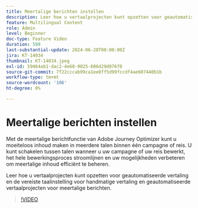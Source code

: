 ```yaml
---
title: Meertalige berichten instellen
description: Leer hoe u vertaalprojecten kunt opzetten voor geautomatiseerde vertaling en de vereiste taalinstelling voor handmatige vertaling en geautomatiseerde vertaalprojecten voor meertalige berichten.
feature: Multilingual Content
role: Admin
level: Beginner
doc-type: Feature Video
duration: 599
last-substantial-update: 2024-06-28T00:00:00Z
jira: KT-14034
thumbnail: KT-14034.jpeg
exl-id: 59464ab1-dac2-4e68-9025-606d29d076f0
source-git-commit: 7f22cccab99ca1ee8ff5d99fccdf4ae607440b1b
workflow-type: tm+mt
source-wordcount: '106'
ht-degree: 0%

---
```


# Meertalige berichten instellen

Met de meertalige berichtfunctie van Adobe Journey Optimizer kunt u moeiteloos inhoud maken in meerdere talen binnen één campagne of reis. U kunt schakelen tussen talen wanneer u uw campagne of uw reis bewerkt, het hele bewerkingsproces stroomlijnen en uw mogelijkheden verbeteren om meertalige inhoud efficiënt te beheren.

Leer hoe u vertaalprojecten kunt opzetten voor geautomatiseerde vertaling en de vereiste taalinstelling voor handmatige vertaling en geautomatiseerde vertaalprojecten voor meertalige berichten.
 
>[!VIDEO](https://video.tv.adobe.com/v/3453549/?learn=on&captions=dut)
